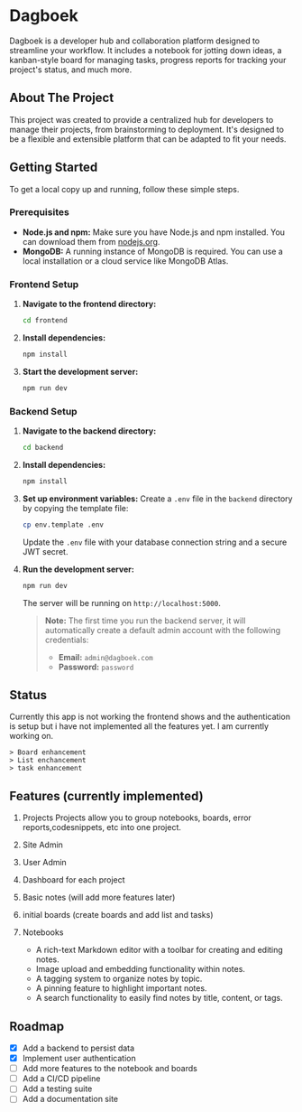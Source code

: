 # Dagboek

Dagboek is a developer hub and collaboration platform designed to streamline your workflow. It includes a notebook for jotting down ideas, a kanban-style board for managing tasks, progress reports for tracking your project's status, and much more.

## About The Project

This project was created to provide a centralized hub for developers to manage their projects, from brainstorming to deployment. It's designed to be a flexible and extensible platform that can be adapted to fit your needs.

## Getting Started

To get a local copy up and running, follow these simple steps.

### Prerequisites

*   **Node.js and npm:** Make sure you have Node.js and npm installed. You can download them from [nodejs.org](https://nodejs.org/).
*   **MongoDB:** A running instance of MongoDB is required. You can use a local installation or a cloud service like MongoDB Atlas.

### Frontend Setup

1.  **Navigate to the frontend directory:**
    ```sh
    cd frontend
    ```
2.  **Install dependencies:**
    ```sh
    npm install
    ```
3.  **Start the development server:**
    ```sh
    npm run dev
    ```

### Backend Setup

1.  **Navigate to the backend directory:**
    ```sh
    cd backend
    ```
2.  **Install dependencies:**
    ```sh
    npm install
    ```
3.  **Set up environment variables:**
    Create a `.env` file in the `backend` directory by copying the template file:
    ```sh
    cp env.template .env
    ```
    Update the `.env` file with your database connection string and a secure JWT secret.

4.  **Run the development server:**
    ```sh
    npm run dev
    ```
    The server will be running on `http://localhost:5000`.

    > **Note:** The first time you run the backend server, it will automatically create a default admin account with the following credentials:
    > - **Email:** `admin@dagboek.com`
    > - **Password:** `password`

## Status

Currently this app is not working the frontend shows and the authentication is setup but i have not implemented all the features yet.
I am currently working on.

    > Board enhancement
    > List enchancement
    > task enhancement
    
## Features (currently implemented)
1. Projects
    Projects allow you to group notebooks, boards, error reports,codesnippets, etc into one project.
2. Site Admin
3. User Admin
4. Dashboard for each project
5. Basic notes  (will add more features later)
6. initial boards (create boards and add list and tasks)
   
7. Notebooks
   - A rich-text Markdown editor with a toolbar for creating and editing notes.
   - Image upload and embedding functionality within notes.
   - A tagging system to organize notes by topic.
   - A pinning feature to highlight important notes.
   - A search functionality to easily find notes by title, content, or tags.
     
## Roadmap

- [x] Add a backend to persist data
- [x] Implement user authentication
- [ ] Add more features to the notebook and boards
- [ ] Add a CI/CD pipeline
- [ ] Add a testing suite
- [ ] Add a documentation site
